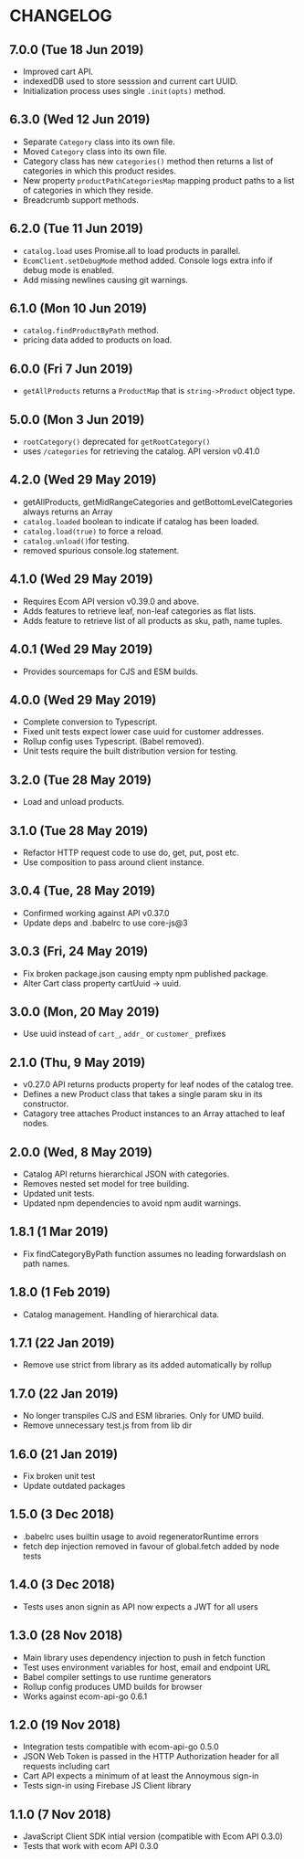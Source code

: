 # CHANGELOG

## 7.0.0 (Tue 18 Jun 2019)
+ Improved cart API.
+ indexedDB used to store sesssion and current cart UUID.
+ Initialization process uses single `.init(opts)` method.

## 6.3.0 (Wed 12 Jun 2019)
+ Separate `Category` class into its own file.
+ Moved `Category` class into its own file.
+ Category class has new `categories()` method then returns a list of categories in which this product resides.
+ New property `productPathCategoriesMap` mapping product paths to a list of categories in which they reside.
+ Breadcrumb support methods.

## 6.2.0 (Tue 11 Jun 2019)
+ `catalog.load` uses Promise.all to load products in parallel.
+ `EcomClient.setDebugMode` method added. Console logs extra info if debug mode is enabled.
+ Add missing newlines causing git warnings.

## 6.1.0 (Mon 10 Jun 2019)
+ `catalog.findProductByPath` method.
+ pricing data added to products on load.

## 6.0.0 (Fri 7 Jun 2019)
+ `getAllProducts` returns a `ProductMap` that is `string->Product` object type.

## 5.0.0 (Mon 3 Jun 2019)
+ `rootCategory()` deprecated for `getRootCategory()`
+ uses `/categories` for retrieving the catalog. API version v0.41.0

## 4.2.0 (Wed 29 May 2019)
+ getAllProducts, getMidRangeCategories and getBottomLevelCategories always returns an Array
+ `catalog.loaded` boolean to indicate if catalog has been loaded.
+ `catalog.load(true)` to force a reload.
+ `catalog.unload()`for testing.
+ removed spurious console.log statement.

## 4.1.0 (Wed 29 May 2019)
+ Requires Ecom API version v0.39.0 and above.
+ Adds features to retrieve leaf, non-leaf categories as flat lists.
+ Adds feature to retrieve list of all products as sku, path, name tuples.

## 4.0.1 (Wed 29 May 2019)
+ Provides sourcemaps for CJS and ESM builds.

## 4.0.0 (Wed 29 May 2019)
+ Complete conversion to Typescript.
+ Fixed unit tests expect lower case uuid for customer addresses.
+ Rollup config uses Typescript. (Babel removed).
+ Unit tests require the built distribution version for testing.

## 3.2.0 (Tue 28 May 2019)
+ Load and unload products.

## 3.1.0 (Tue 28 May 2019)
+ Refactor HTTP request code to use do, get, put, post etc.
+ Use composition to pass around client instance.

## 3.0.4 (Tue, 28 May 2019)
+ Confirmed working against API v0.37.0
+ Update deps and .babelrc to use core-js@3

## 3.0.3 (Fri, 24 May 2019)
+ Fix broken package.json causing empty npm published package.
+ Alter Cart class property cartUuid -> uuid.

## 3.0.0 (Mon, 20 May 2019)
+ Use uuid instead of `cart_`, `addr_` or `customer_` prefixes

## 2.1.0 (Thu, 9 May 2019)
+ v0.27.0 API returns products property for leaf nodes of the catalog tree.
+ Defines a new Product class that takes a single param sku in its constructor.
+ Catagory tree attaches Product instances to an Array attached to leaf nodes.

## 2.0.0 (Wed, 8 May 2019)
+ Catalog API returns hierarchical JSON with categories.
+ Removes nested set model for tree building.
+ Updated unit tests.
+ Updated npm dependencies to avoid npm audit warnings.

## 1.8.1 (1 Mar 2019)
+ Fix findCategoryByPath function assumes no leading forwardslash on path names.

## 1.8.0 (1 Feb 2019)
+ Catalog management. Handling of hierarchical data.

## 1.7.1 (22 Jan 2019)
+ Remove use strict from library as its added automatically by rollup

## 1.7.0 (22 Jan 2019)
+ No longer transpiles CJS and ESM libraries. Only for UMD build.
+ Remove unnecessary test.js from from lib dir

## 1.6.0 (21 Jan 2019)
+ Fix broken unit test
+ Update outdated packages

## 1.5.0 (3 Dec 2018)
+ .babelrc uses builtin usage to avoid regeneratorRuntime errors
+ fetch dep injection removed in favour of global.fetch added by node tests

## 1.4.0 (3 Dec 2018)
+ Tests uses anon signin as API now expects a JWT for all users

## 1.3.0 (28 Nov 2018)
+ Main library uses dependency injection to push in fetch function
+ Test uses environment variables for host, email and endpoint URL
+ Babel compiler settings to use runtime generators
+ Rollup config produces UMD builds for browser
+ Works against ecom-api-go 0.6.1

## 1.2.0 (19 Nov 2018)
+ Integration tests compatible with ecom-api-go 0.5.0
+ JSON Web Token is passed in the HTTP Authorization header for all requests including cart
+ Cart API expects a minimum of at least the Annoymous sign-in
+ Tests sign-in using Firebase JS Client library

## 1.1.0 (7 Nov 2018)
+ JavaScript Client SDK intial version (compatible with Ecom API 0.3.0)
+ Tests that work with ecom API 0.3.0
